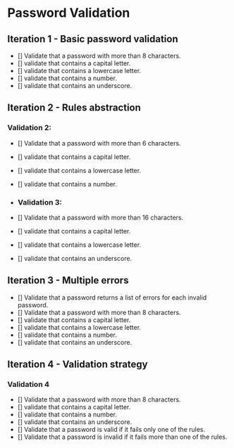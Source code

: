 ﻿# Password Validation

## Iteration 1 - Basic password validation

- [] Validate that a password with more than 8 characters.
- [] validate that contains a capital letter. 
- [] validate that contains a lowercase letter.
- [] validate that contains a number.
- [] validate that contains an underscore.

## Iteration 2 - Rules abstraction

### Validation 2:	
- [] Validate that a password with more than 6 characters.
- [] validate that contains a capital letter.
- [] validate that contains a lowercase letter.
- [] validate that contains a number.

- ### Validation 3:
- [] Validate that a password with more than 16 characters.
- [] validate that contains a capital letter.
- [] validate that contains a lowercase letter.
- [] validate that contains an underscore.

## Iteration 3 - Multiple errors
- [] Validate that a password returns a list of errors for each invalid password.
- [] Validate that a password with more than 8 characters.
- [] validate that contains a capital letter.
- [] validate that contains a lowercase letter.
- [] validate that contains a number.
- [] validate that contains an underscore.

## Iteration 4 - Validation strategy

### Validation 4
- [] Validate that a password with more than 8 characters.
- [] validate that contains a capital letter.
- [] validate that contains a number.
- [] validate that contains an underscore.
- [] Validate that a password is valid if it fails only one of the rules.
- [] Validate that a password is invalid if it fails more than one of the rules.

